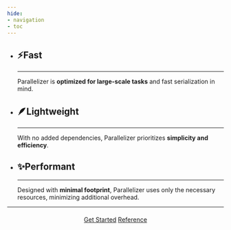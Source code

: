 ```yaml
---
hide:
- navigation
- toc
---
```


<div class="grid cards" markdown>

-   ## __⚡Fast__

    ---

    Parallelizer is __optimized for large-scale tasks__ and fast serialization in mind.

-   ## __🪶Lightweight__

    ---

    With no added dependencies, Parallelizer prioritizes __simplicity and efficiency__.

-   ## __✨Performant__

    ---

    Designed with __minimal footprint__, Parallelizer uses only the necessary resources, minimizing additional overhead.

</div>

---
<div style="text-align: center; margin-top: 20px;">
    <a href="./guides/quick-start/getting-started" class="md-button md-button--primary">Get Started</a>
    <a href="./reference/" class="md-button">Reference</a>
</div>